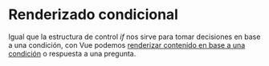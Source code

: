 # Renderizado condicional 

Igual que la estructura de control *if* nos sirve para tomar decisiones en base a una condición, con Vue podemos [renderizar contenido en base a una condición](https://vuejs.org/v2/guide/conditional.html)  o respuesta a una pregunta.